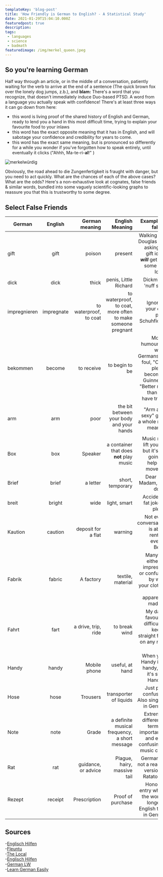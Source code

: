 ```yaml
---
templateKey: 'blog-post'
title: 'How Friendly is German to English? - A Statistical Study'
date: 2021-01-29T15:04:10.000Z
featuredpost: true
description:
tags:
 - languages
 - science
 - badmath
featuredimage: /img/merkel_queen.jpeg
---
```


>
## So you're learning German

Half way through an article, or in the middle of a conversation, patiently waiting for the verb to arrive at the end of a sentence (The quick brown fox over the lonely dog jumps, z.b.), and **blam:**
There's a word that you recognize, that doesn't immediately induce Duo-based PTSD. A word from a language you actually speak with confidence! There's at least three ways it can go down from here:
- this word is living proof of the shared history of English and German, ready to lend you a hand in this most difficult time, trying to explain your favourite food to your inlaws
- this word has the exact opposite meaning that it has in English, and will sabotage your confidence and credibility for years to come.
- this word has the exact same meaning, but is pronounced so differently for a while you wonder if you've forgotten how to speak entirely, until eventually it clicks ("Ahhh, Ma-te-ri-**al**!" )

![merkelwürdig](/img/merkel_queen.jpeg)

Obviously, the road ahead to die Zungenfertigkeit is fraught with danger, but you need to act quickly. What are the chances of each of the above cases? What are the odds?
Here's a non-exhaustive look at cognates, false friends & similar words, bundled into some vaguely scientific-looking graphs to reassure you that this is trustworthy to some degree.

## Select False Friends
| German | English | German meaning | English Meaning | Example of fallout |
| ------------- |:-------------:| ---------------:|----------------:|-------------------:|
| gift | gift | poison | present | Walking into Douglas and asking for gift ideas ***will*** get you some odd looks |
| dick | dick | thick | penis, Little Richard | Dickmilch, 'nuff said' |
| impregnieren | impregnate | to waterproof, to coat | to waterproof, to coat, more often to make someone pregnant | Ignore at your own peril, Schuhficker |
| bekommen | become | to receive | to begin to be | Mostly humourous when Germans fall foul, "Can I please become a Guinness? "Better men than you have tried" |
| arm | arm | poor | the bit between your body and your hands | "Arm aber sexy" get's a whole new meaning |
| Box | box | Speaker | a container that does **not** play music | Music may lift you up, but it's not going to help you move flat |
| Brief | brief | a letter | short, temporary | Dear Sir / Madam, just don't. |
| breit | bright | wide | light, smart | Accidental fat jokes a plenty |
| Kaution | caution | deposit for a flat | warning | Not every conversation is about renting, even in Berlin |
| Fabrik | fabric | A factory | textile, material | Many will either be impressed or confused by what your clothes are apparently made of |
| Fahrt | fart | a drive, trip, ride | to break wind | My dad's favourite, difficult to keep a straight face on any road trip |
| Handy | handy | Mobile phone | useful, at hand | When your Handy isn't handy, but it's still a Handy :/ |
| Hose | hose | Trousers | transporter of liquids | Just plain confusing. Also singular in German |
| Note | note | Grade | a definite musical frequency, a short message | Extremely different in terms of importance, and extra confusing in music class |
| Rat | rat | guidance, or advice | Plague, hairy, massive tail | Germany is not a real life version of Ratatouille |
| Rezept | receipt | Prescription | Proof of purchase | Honorary entry where the word is longer in English than in German |
<!---
>

 gift (das gift?)
become
>
## Cognates (True Friends who help you hide ze Körper)

everything latin, ever
| German | English | German meaning | English Meaning | Example of fallout |
| ------------- |:-------------:| ---------------:|----------------:|-------------------:|
| gift | gift | definition | potato | potato |
| dick | dick | definition | questo | potato |
| impregnieren | impregnate | deifnition | ideal | potato |
| bekommen | become | deifnition | ideal | potato |
| arm | arm | deifnition | ideal | potato |
| Art | art | deifnition | ideal | potato |
| Box | box | deifnition | ideal | potato |
| brav | brave | deifnition | ideal | potato |
| Brief | brief | deifnition | ideal | potato |
| breit | bright | deifnition | ideal | potato |
| Kaution | caution | deifnition | ideal | potato |
| Fabrik | fabric | deifnition | ideal | potato |
| Fahrt | fart | deifnition | ideal | potato |
| vor | for | deifnition | ideal | potato |
| Handy | handy | deifnition | ideal | potato |
| hose | hose | deifnition | ideal | potato |
>
## Edge cases / weirdness
comments, like different pronunciation despite being same word/spelling
anedocte anesthesia
>
## Summation & Conclusion
summed table
terrible graph ![santaeatyourheartout](/img/graph.jpg)

suggestions of missing words to increase exhaustiveness please tweet @Difeorleth
-->
## Sources
-[Englisch Hilfen](https://www.englisch-hilfen.de/en/words/false_friends.htm)  
-[Fleuntu](https://www.fluentu.com/blog/german/false-friends-english-german/)  
-[The Local](https://www.thelocal.de/20180312/the-top-10-false-friends-between-german-and-english)  
-[Englisch Hilfen](https://www.englisch-hilfen.de/en/words/true_friends.htm)  
-[German LW](https://www.germanlw.com/same-words-in-german-and-english/)  
-[Learn German Easily](https://learn-german-easily.com/same-meaning-in-german-and-english)  
